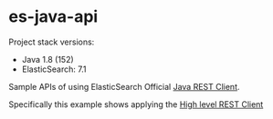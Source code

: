 # es-java-api

Project stack versions:

 - Java 1.8 (152)
 - ElasticSearch: 7.1

Sample APIs of using ElasticSearch Official [Java REST Client](https://www.elastic.co/guide/en/elasticsearch/client/java-rest/7.1/index.html).

Specifically this example shows applying the [High level REST Client](https://www.elastic.co/guide/en/elasticsearch/client/java-rest/7.1/java-rest-high.html)

